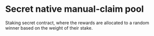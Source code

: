 # Secret native manual-claim pool
Staking secret contract, where the rewards are allocated to a random winner based on the weight of their stake.

